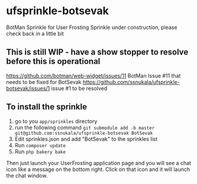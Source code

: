 # ufsprinkle-botsevak
BotMan Sprinkle for User Frosting
Sprinkle under construction, please check back in a little bit

## This is still WIP - have a show stopper to resolve before this is operational
https://github.com/botman/web-widget/issues/11 BotMan Issue #11 that needs to be fixed for BotSevak
https://github.com/ssnukala/ufsprinkle-botsevak/issues/1 issue #1 to be resolved

## To install the sprinkle
1. go to you `app/sprinkles` directory
2. run the following command `git submodule add -b master git@github.com:ssnukala/ufsprinkle-botsevak BotSevak`
3. Edit sprinkles.json and add "BotSevak" to the sprinkles list
4. Run `composer update`
5. Run `php bakery bake`

Then just launch your UserFrosting application page and you will see a chat icon like a message on the bottom right. Click on that icon and it will launch the chat window.
